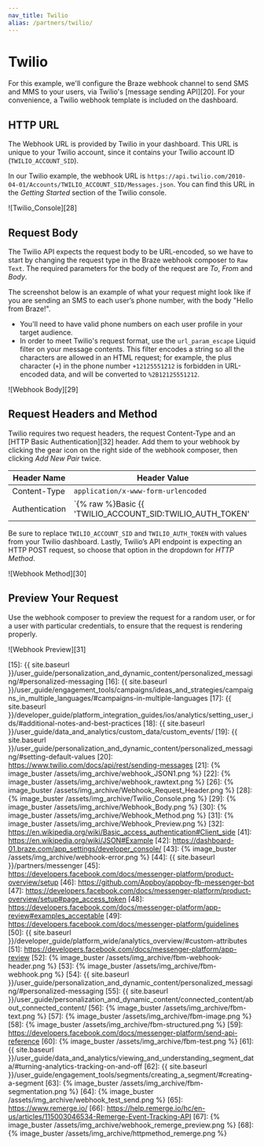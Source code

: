 ```yaml
---
nav_title: Twilio
alias: /partners/twilio/
---
```


# Twilio

For this example, we'll configure the Braze webhook channel to send SMS and MMS to your users, via Twilio's [message sending API][20]. For your convenience, a Twilio webhook template is included on the dashboard.

## HTTP URL

The Webhook URL is provided by Twilio in your dashboard. This URL is unique to your Twilio account, since it contains your Twilio account ID (`TWILIO_ACCOUNT_SID`).

In our Twilio example, the webhook URL is `https://api.twilio.com/2010-04-01/Accounts/TWILIO_ACCOUNT_SID/Messages.json`. You can find this URL in the *Getting Started* section of the Twilio console.

![Twilio_Console][28]

## Request Body

The Twilio API expects the request body to be URL-encoded, so we have to start by changing the request type in the Braze webhook composer to `Raw Text`. The required parameters for the body of the request are *To*, *From* and *Body*.

The screenshot below is an example of what your request might look like if you are sending an SMS to each user’s phone number, with the body "Hello from Braze!".

- You'll need to have valid phone numbers on each user profile in your target audience.
- In order to meet Twilio's request format, use the `url_param_escape` Liquid filter on your message contents. This filter encodes a string so all the characters are allowed in an HTML request; for example, the plus character (`+`) in the phone number `+12125551212` is forbidden in URL-encoded data, and will be converted  to `%2B12125551212`.

![Webhook Body][29]

## Request Headers and Method

Twilio requires two request headers, the request Content-Type and an [HTTP Basic Authentication][32] header. Add them to your webhook by clicking the gear icon on the right side of the webhook composer, then clicking *Add New Pair* twice.

Header Name | Header Value
--- | ---
Content-Type | `application/x-www-form-urlencoded`
Authentication | `{% raw %}Basic {{ 'TWILIO_ACCOUNT_SID:TWILIO_AUTH_TOKEN' | base64_encode }}{% endraw %}`

Be sure to replace `TWILIO_ACCOUNT_SID` and `TWILIO_AUTH_TOKEN` with values from your Twilio dashboard. Lastly, Twilio’s API endpoint is expecting an HTTP POST request, so choose that option in the dropdown for *HTTP Method*.

![Webhook Method][30]

## Preview Your Request

Use the webhook composer to preview the request for a random user, or for a user with particular credentials, to ensure that the request is rendering properly.

![Webhook Preview][31]

[14]: https://sendgrid.com/blog/whats-webhook
[15]: {{ site.baseurl }}/user_guide/personalization_and_dynamic_content/personalized_messaging/#personalized-messaging
[16]: {{ site.baseurl }}/user_guide/engagement_tools/campaigns/ideas_and_strategies/campaigns_in_multiple_languages/#campaigns-in-multiple-languages
[17]: {{ site.baseurl }}/developer_guide/platform_integration_guides/ios/analytics/setting_user_ids/#additional-notes-and-best-practices
[18]: {{ site.baseurl }}/user_guide/data_and_analytics/custom_data/custom_events/
[19]: {{ site.baseurl }}/user_guide/personalization_and_dynamic_content/personalized_messaging/#setting-default-values
[20]: https://www.twilio.com/docs/api/rest/sending-messages
[21]: {% image_buster /assets/img_archive/webhook_JSON1.png %}
[22]: {% image_buster /assets/img_archive/webhook_rawtext.png %}
[26]: {% image_buster /assets/img_archive/Webhook_Request_Header.png %}
[28]: {% image_buster /assets/img_archive/Twilio_Console.png %}
[29]: {% image_buster /assets/img_archive/Webhook_Body.png %}
[30]: {% image_buster /assets/img_archive/Webhook_Method.png %}
[31]: {% image_buster /assets/img_archive/Webhook_Preview.png %}
[32]: https://en.wikipedia.org/wiki/Basic_access_authentication#Client_side
[41]: https://en.wikipedia.org/wiki/JSON#Example
[42]: https://dashboard-01.braze.com/app_settings/developer_console/
[43]: {% image_buster /assets/img_archive/webhook-error.png %}
[44]: {{ site.baseurl }}/partners/messenger
[45]: https://developers.facebook.com/docs/messenger-platform/product-overview/setup
[46]: https://github.com/Appboy/appboy-fb-messenger-bot
[47]: https://developers.facebook.com/docs/messenger-platform/product-overview/setup#page_access_token
[48]: https://developers.facebook.com/docs/messenger-platform/app-review#examples_acceptable
[49]: https://developers.facebook.com/docs/messenger-platform/guidelines
[50]: {{ site.baseurl }}/developer_guide/platform_wide/analytics_overview/#custom-attributes
[51]: https://developers.facebook.com/docs/messenger-platform/app-review
[52]: {% image_buster /assets/img_archive/fbm-webhook-header.png %}
[53]: {% image_buster /assets/img_archive/fbm-webhook.png %}
[54]: {{ site.baseurl }}/user_guide/personalization_and_dynamic_content/personalized_messaging/#personalized-messaging
[55]: {{ site.baseurl }}/user_guide/personalization_and_dynamic_content/connected_content/about_connected_content/
[56]: {% image_buster /assets/img_archive/fbm-text.png %}
[57]: {% image_buster /assets/img_archive/fbm-image.png %}
[58]: {% image_buster /assets/img_archive/fbm-structured.png %}
[59]: https://developers.facebook.com/docs/messenger-platform/send-api-reference
[60]: {% image_buster /assets/img_archive/fbm-test.png %}
[61]: {{ site.baseurl }}/user_guide/data_and_analytics/viewing_and_understanding_segment_data/#turning-analytics-tracking-on-and-off
[62]: {{ site.baseurl }}/user_guide/engagement_tools/segments/creating_a_segment/#creating-a-segment
[63]: {% image_buster /assets/img_archive/fbm-segmentation.png %}
[64]: {% image_buster /assets/img_archive/webhook_test_send.png %}
[65]: https://www.remerge.io/
[66]: https://help.remerge.io/hc/en-us/articles/115003046534-Remerge-Event-Tracking-API
[67]: {% image_buster /assets/img_archive/webhook_remerge_preview.png %}
[68]: {% image_buster /assets/img_archive/httpmethod_remerge.png %}
